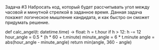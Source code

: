 Задача #3
Набросать код, который будет рассчитывать угол между часовой и минутной стрелкой в заданное время. Данная задача покажет логическое мышление кандидата, и как быстро он сможет придумать решение.

def calc_angel(t: datetime.time) -> float:
    h = t.hour
    if h > 12:
        h -= 12
    hour_angle = 0.5 * (h * 60 + t.minute)
    minute_angle = 6 * t.minute
    angle = abs(hour_angle - minute_angle)
    return min(angle, 360 - angle)

